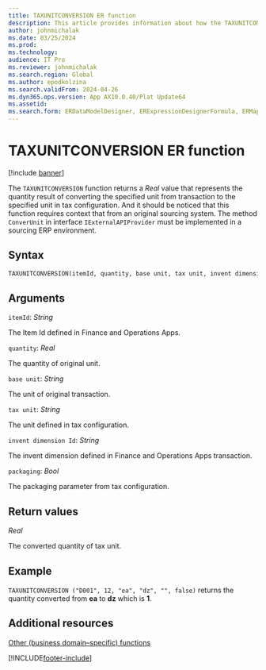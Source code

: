 ```yaml
---
title: TAXUNITCONVERSION ER function
description: This article provides information about how the TAXUNITCONVERSION Electronic reporting (ER) function is used.
author: johnmichalak
ms.date: 03/25/2024
ms.prod: 
ms.technology: 
audience: IT Pro
ms.reviewer: johnmichalak
ms.search.region: Global
ms.author: epodkolzina
ms.search.validFrom: 2024-04-26
ms.dyn365.ops.version: App AX10.0.40/Plat Update64
ms.assetid: 
ms.search.form: ERDataModelDesigner, ERExpressionDesignerFormula, ERMappedFormatDesigner, ERModelMappingDesigner
---
```


# TAXUNITCONVERSION ER function

[!include [banner](../includes/banner.md)]

The `TAXUNITCONVERSION` function returns a *Real* value that represents the quantity result of converting the specified unit from transaction to the specified unit in tax configuration. And it should be noticed that this function requires context that from an original sourcing system. The method `ConverUnit` in interface `IExternalAPIProvider` must be implemented in a sourcing ERP environment.

## Syntax

```vb
TAXUNITCONVERSION(itemId, quantity, base unit, tax unit, invent dimension Id, packaging)
```

## Arguments

`itemId`: *String*

The Item Id defined in Finance and Operations Apps.

`quantity`: *Real*

The quantity of original unit.

`base unit`: *String*

The unit of original transaction.

`tax unit`: *String*

The unit defined in tax configuration.

`invent dimension Id`: *String*

The invent dimension defined in Finance and Operations Apps transaction.

`packaging`: *Bool*

The packaging parameter from tax configuration.


## Return values

*Real*

The converted quantity of tax unit.

## Example

`TAXUNITCONVERSION ("D001", 12, "ea", "dz", "", false)` returns the quantity converted from **ea** to **dz** which is **1**.

## Additional resources

[Other (business domain–specific) functions](er-functions-category-other.md)


[!INCLUDE[footer-include](../../../includes/footer-banner.md)]
